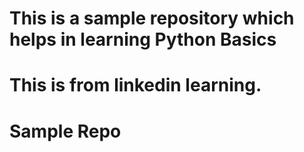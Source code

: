 # This is a sample repository which helps in learning Python Basics

# This is from linkedin learning.

# Sample Repo
